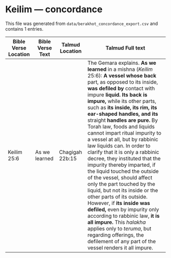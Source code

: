 # Keilim — concordance

This file was generated from `data/berakhot_concordance_export.csv` and contains 1 entries.

| Bible Verse Location | Bible Verse Text | Talmud Location | Talmud Full text |
|---|---|---|---|
| Keilim 25:6 | As we learned | Chagigah 22b:15 | The Gemara explains. <b>As we learned</b> in a mishna (<i>Keilim</i> 25:6): <b>A vessel whose back</b> part, as opposed to its inside, <b>was defiled by</b> contact with impure <b>liquid. Its back is impure,</b> while its other parts, such as <b>its inside, its rim, its ear-shaped handles, and its</b> straight <b>handles are pure.</b> By Torah law, foods and liquids cannot impart ritual impurity to a vessel at all, but by rabbinic law liquids can. In order to clarify that it is only a rabbinic decree, they instituted that the impurity thereby imparted, if the liquid touched the outside of the vessel, should affect only the part touched by the liquid, but not its inside or the other parts of its outside. However, if <b>its inside was defiled,</b> even by impurity only according to rabbinic law, <b>it is all impure.</b> This <i>halakha</i> applies only to <i>teruma</i>, but regarding offerings, the defilement of any part of the vessel renders it all impure. |
